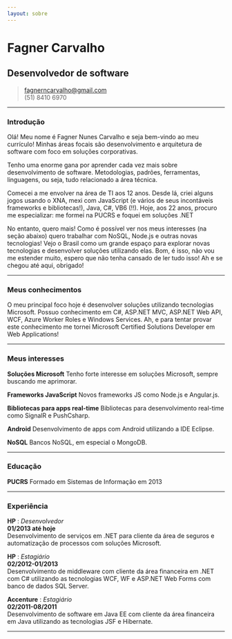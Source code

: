 ```yaml
---
layout: sobre
---
```


# Fagner Carvalho
## Desenvolvedor de software

> [fagnerncarvalho@gmail.com](fagnerncarvalho@gmail.com)  
> (51) 8410 6970

------

### Introdução

Olá! Meu nome é Fagner Nunes Carvalho e seja bem-vindo ao meu currículo!
Minhas áreas focais são desenvolvimento e arquitetura de software com foco em soluções corporativas.

Tenho uma enorme gana por aprender cada vez mais sobre desenvolvimento de software. Metodologias, padrões, ferramentas, linguagens, ou seja, tudo relacionado a área técnica.

Comecei a me envolver na área de TI aos 12 anos. Desde lá, criei alguns jogos usando o XNA, mexi com JavaScript (e vários de seus incontáveis frameworks e bibliotecas!), Java, C#, VB6 (!!). Hoje, aos 22 anos, procuro me especializar: me formei na PUCRS e foquei em soluções .NET

No entanto, quero mais! Como é possível ver nos meus interesses (na seção abaixo) quero trabalhar com NoSQL, Node.js e outras novas tecnologias! Vejo o Brasil como um grande espaço para explorar novas tecnologias e desenvolver soluções utilizando elas. Bom, é isso, não vou me estender muito, espero que não tenha cansado de ler tudo isso! Ah e se chegou até aqui, obrigado!

------

### Meus conhecimentos

O meu principal foco hoje é desenvolver soluções utilizando tecnologias Microsoft. Possuo conhecimento em C#, ASP.NET MVC, ASP.NET Web API, WCF, Azure Worker Roles e Windows Services.
Ah, e para tentar provar este conhecimento me tornei Microsoft Certified Solutions Developer em Web Applications!

-------

### Meus interesses

__Soluções Microsoft__
Tenho forte interesse em soluções Microsoft, sempre buscando me aprimorar.

__Frameworks JavaScript__
Novos frameworks JS como Node.js e Angular.js.

__Bibliotecas para apps real-time__
Bibliotecas para desenvolvimento real-time como SignalR e PushCsharp.

__Android__
Desenvolvimento de apps com Android utilizando a IDE Eclipse.

__NoSQL__
Bancos NoSQL, em especial o MongoDB.

------

### Educação

__PUCRS__
Formado em Sistemas de Informação em 2013

-------

### Experiência

__HP__
: *Desenvolvedor*  
  __01/2013 até hoje__  
  Desenvolvimento de serviços em .NET para cliente da área de seguros e automatização de processos com soluções Microsoft.

__HP__
: *Estagiário*  
  __02/2012-01/2013__  
  Desenvolvimento de middleware com cliente da área financeira em .NET com C# utilizando as tecnologias WCF, WF e ASP.NET Web Forms com banco de dados SQL Server.

__Accenture__
: *Estagiário*  
  __02/2011-08/2011__  
  Desenvolvimento de software em Java EE com cliente da área financeira em Java utilizando as tecnologias JSF e Hibernate.

------
